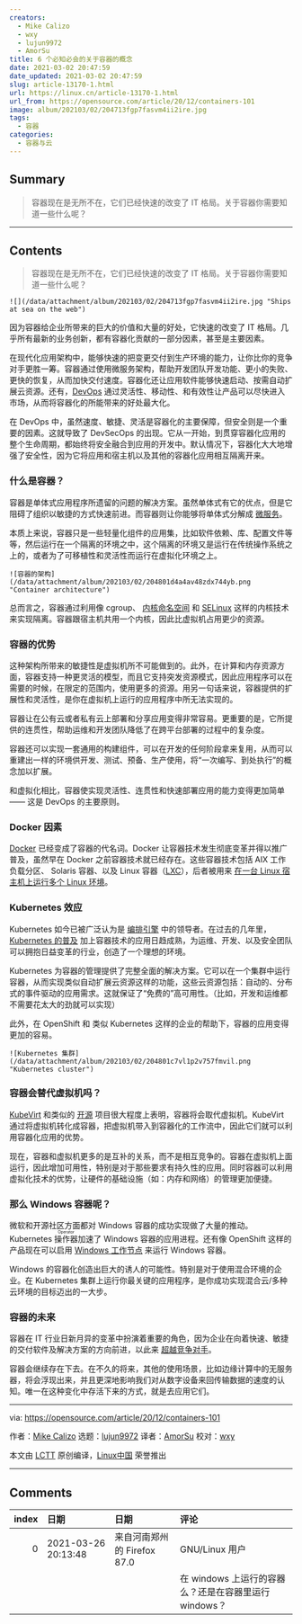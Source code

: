 ```yaml
---
creators:
  - Mike Calizo
  - wxy
  - lujun9972
  - AmorSu
title: 6 个必知必会的关于容器的概念
date: 2021-03-02 20:47:59
date_updated: 2021-03-02 20:47:59
slug: article-13170-1.html
url: https://linux.cn/article-13170-1.html
url_from: https://opensource.com/article/20/12/containers-101
image: album/202103/02/204713fgp7fasvm4ii2ire.jpg
tags:
  - 容器
categories:
  - 容器与云
---
```


## Summary

> 容器现在是无所不在，它们已经快速的改变了 IT 格局。关于容器你需要知道一些什么呢？

***

<!-- more -->

## Contents

> 
> 容器现在是无所不在，它们已经快速的改变了 IT 格局。关于容器你需要知道一些什么呢？
> 
> 
> 

`![](/data/attachment/album/202103/02/204713fgp7fasvm4ii2ire.jpg "Ships at sea on the web")`

因为容器给企业所带来的巨大的价值和大量的好处，它快速的改变了 IT 格局。几乎所有最新的业务创新，都有容器化贡献的一部分因素，甚至是主要因素。

在现代化应用架构中，能够快速的把变更交付到生产环境的能力，让你比你的竞争对手更胜一筹。容器通过使用微服务架构，帮助开发团队开发功能、更小的失败、更快的恢复，从而加快交付速度。容器化还让应用软件能够快速启动、按需自动扩展云资源。还有，[DevOps](https://opensource.com/resources/devops) 通过灵活性、移动性、和有效性让产品可以尽快进入市场，从而将容器化的所能带来的好处最大化。

在 DevOps 中，虽然速度、敏捷、灵活是容器化的主要保障，但安全则是一个重要的因素。这就导致了 DevSecOps 的出现。它从一开始，到贯穿容器化应用的整个生命周期，都始终将安全融合到应用的开发中。默认情况下，容器化大大地增强了安全性，因为它将应用和宿主机以及其他的容器化应用相互隔离开来。

### 什么是容器？

容器是单体式应用程序所遗留的问题的解决方案。虽然单体式有它的优点，但是它阻碍了组织以敏捷的方式快速前进。而容器则让你能够将单体式分解成 [微服务](https://opensource.com/resources/what-are-microservices)。

本质上来说，容器只是一些轻量化组件的应用集，比如软件依赖、库、配置文件等等，然后运行在一个隔离的环境之中，这个隔离的环境又是运行在传统操作系统之上的，或者为了可移植性和灵活性而运行在虚拟化环境之上。

`![容器的架构](/data/attachment/album/202103/02/204801d4a4av48zdx744yb.png "Container architecture")`

总而言之，容器通过利用像 cgroup、 [内核命名空间](https://opensource.com/article/19/10/namespaces-and-containers-linux) 和 [SELinux](https://opensource.com/article/20/11/selinux-containers) 这样的内核技术来实现隔离。容器跟宿主机共用一个内核，因此比虚拟机占用更少的资源。

### 容器的优势

这种架构所带来的敏捷性是虚拟机所不可能做到的。此外，在计算和内存资源方面，容器支持一种更灵活的模型，而且它支持突发资源模式，因此应用程序可以在需要的时候，在限定的范围内，使用更多的资源。用另一句话来说，容器提供的扩展性和灵活性，是你在虚拟机上运行的应用程序中所无法实现的。

容器让在公有云或者私有云上部署和分享应用变得非常容易。更重要的是，它所提供的连贯性，帮助运维和开发团队降低了在跨平台部署的过程中的复杂度。

容器还可以实现一套通用的构建组件，可以在开发的任何阶段拿来复用，从而可以重建出一样的环境供开发、测试、预备、生产使用，将“一次编写、到处执行”的概念加以扩展。

和虚拟化相比，容器使实现灵活性、连贯性和快速部署应用的能力变得更加简单 —— 这是 DevOps 的主要原则。

### Docker 因素

[Docker](https://opensource.com/resources/what-docker) 已经变成了容器的代名词。Docker 让容器技术发生彻底变革并得以推广普及，虽然早在 Docker 之前容器技术就已经存在。这些容器技术包括 AIX 工作负载分区、 Solaris 容器、以及 Linux 容器（[LXC](https://linuxcontainers.org/)），后者被用来 [在一台 Linux 宿主机上运行多个 Linux 环境](https://opensource.com/article/18/11/behind-scenes-linux-containers)。

### Kubernetes 效应

Kubernetes 如今已被广泛认为是 [编排引擎](https://opensource.com/article/20/11/orchestration-vs-automation) 中的领导者。在过去的几年里，[Kubernetes 的普及](https://enterprisersproject.com/article/2020/6/kubernetes-statistics-2020) 加上容器技术的应用日趋成熟，为运维、开发、以及安全团队可以拥抱日益变革的行业，创造了一个理想的环境。

Kubernetes 为容器的管理提供了完整全面的解决方案。它可以在一个集群中运行容器，从而实现类似自动扩展云资源这样的功能，这些云资源包括：自动的、分布式的事件驱动的应用需求。这就保证了“免费的”高可用性。（比如，开发和运维都不需要花太大的劲就可以实现）

此外，在 OpenShift 和 类似 Kubernetes 这样的企业的帮助下，容器的应用变得更加的容易。

`![Kubernetes 集群](/data/attachment/album/202103/02/204801c7vl1p2v757fmvil.png "Kubernetes cluster")`

### 容器会替代虚拟机吗？

[KubeVirt](https://kubevirt.io/) 和类似的 [开源](https://opensource.com/resources/what-open-source) 项目很大程度上表明，容器将会取代虚拟机。KubeVirt 通过将虚拟机转化成容器，把虚拟机带入到容器化的工作流中，因此它们就可以利用容器化应用的优势。

现在，容器和虚拟机更多的是互补的关系，而不是相互竞争的。容器在虚拟机上面运行，因此增加可用性，特别是对于那些要求有持久性的应用。同时容器可以利用虚拟化技术的优势，让硬件的基础设施（如：内存和网络）的管理更加便捷。

### 那么 Windows 容器呢？

微软和开源社区方面都对 Windows 容器的成功实现做了大量的推动。Kubernetes <ruby> 操作器 <rt>  Operator </rt></ruby> 加速了 Windows 容器的应用进程。还有像 OpenShift 这样的产品现在可以启用 [Windows 工作节点](https://www.openshift.com/blog/announcing-the-community-windows-machine-config-operator-on-openshift-4.6) 来运行 Windows 容器。

Windows 的容器化创造出巨大的诱人的可能性。特别是对于使用混合环境的企业。在 Kubernetes 集群上运行你最关键的应用程序，是你成功实现混合云/多种云环境的目标迈出的一大步。

### 容器的未来

容器在 IT 行业日新月异的变革中扮演着重要的角色，因为企业在向着快速、敏捷的交付软件及解决方案的方向前进，以此来 [超越竞争对手](https://www.imd.org/research-knowledge/articles/the-battle-for-digital-disruption-startups-vs-incumbents/)。

容器会继续存在下去。在不久的将来，其他的使用场景，比如边缘计算中的无服务器，将会浮现出来，并且更深地影响我们对从数字设备来回传输数据的速度的认知。唯一在这种变化中存活下来的方式，就是去应用它们。

---

via: <https://opensource.com/article/20/12/containers-101>

作者：[Mike Calizo](https://opensource.com/users/mcalizo) 选题：[lujun9972](https://github.com/lujun9972) 译者：[AmorSu](https://github.com/amorsu) 校对：[wxy](https://github.com/wxy)

本文由 [LCTT](https://github.com/LCTT/TranslateProject) 原创编译，[Linux中国](https://linux.cn/) 荣誉推出

***

## Comments

|   index | 日期                | 日期                                       | 评论                                                                    |
|--------:|:--------------------|:-------------------------------------------|:------------------------------------------------------------------------|
|       0 | 2021-03-26 20:13:48 | 来自河南郑州的 Firefox 87.0|GNU/Linux 用户 | windows 容器？<br />                                  |
|         |                     |                                            | 在 windows 上运行的容器么？还是在容器里运行 windows？                   |
